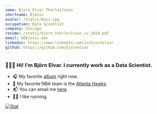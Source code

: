 ```yaml
---
name: Bjorn Elvar Thorleifsson
shortname: Bjössi
avatar: /static/mois.jpg
occupation: Data Scientist
company: Chicago
resume: /static/bjorn_thorleifsson_cv_2024.pdf
email: b@bjossi.dev
linkedin: https://www.linkedin.com/in/bjornelvar
github: https://github.com/bjornelvar
---
```


### 👨🏼‍💻 Hi! I'm Björn Elvar. I currently work as a Data Scientist.

- 🎧 My favorite [album](https://open.spotify.com/album/6GjwtEZcfenmOf6l18N7T7?si=xQP9Q3bSSoiY4PuMit3hVg) right now.
- 🦅 My favorite NBA team is the [Atlanta Hawks](https://www.nba.com/hawks/).
- 📬 You can email me [here](mailto:b@bjossi.dev).
- 🏃🏼 I like running.

[comment]: #[![Spotify](https://spotify-now-playing-bjornelvar.vercel.app/api/spotify)](https://open.spotify.com/user/bjossymandias)

[![Stat](https://github-readme-stats-bjornelvar.vercel.app/api?username=bjornelvar&card_width=500&include_all_commits=true&count_private=true&show_icons=true&line_height=20&theme=apprentice)](https://github.com/bjornelvar)

[comment]: #[![Top-Langs](https://github-readme-stats-bjornelvar.vercel.app/api/top-langs/?username=bjornelvar&card_width=450&layout=compact&hide=HTML,PostScript,jupyter%20notebook&theme=apprentice)](https://github.com/bjornelvar)
